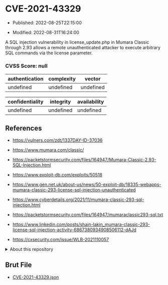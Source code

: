 # CVE-2021-43329

- Published: 2022-08-25T22:15:00

- Modified: 2022-08-31T16:24:00

A SQL injection vulnerability in license_update.php in Mumara Classic through 2.93 allows a remote unauthenticated attacker to execute arbitrary SQL commands via the license parameter.

### CVSS Score: **null**

| authentication | complexity | vector |
| --- | --- | --- |
| undefined | undefined | undefined |

| confidentiality | integrity | availability |
| --- | --- | --- |
| undefined | undefined | undefined |

## References

* https://vulners.com/zdt/1337DAY-ID-37036

* https://www.mumara.com/classic/

* https://packetstormsecurity.com/files/164947/Mumara-Classic-2.93-SQL-Injection.html

* https://www.exploit-db.com/exploits/50518

* https://www.gen.net.uk/about-us/news/50-exploit-db/18335-webapps-mumara-classic-293-license-sql-injection-unauthenticated

* https://www.cyberdetails.org/2021/11/mumara-classic-293-sql-injection.html

* https://packetstormsecurity.com/files/164947/mumaraclassic293-sql.txt

* https://www.linkedin.com/posts/shain-lakin_mumara-classic-293-license-sql-injection-activity-6867380934908506112-dAJd

* https://cxsecurity.com/issue/WLB-2021110057

<details>
<summary>About this repository</summary> 

  This repository is part of the project [Live Hack CVE](https://github.com/Live-Hack-CVE). Main website can be found [www.live-hack.org](https://www.live-hack.org) 
  
  Made by [Sn0wAlice](https://github.com/Sn0wAlice) for the people that care about security and need to have a feed of the latest CVEs. Hope you enjoy it, don't forget to star the repo and follow me on [Twitter](https://twitter.com/Sn0wAlice) and [Github](https://github.com/Sn0wAlice). And that is my [personnal website](https://www.alice-snow.me/)

  - [Home Page](https://github.com/Live-Hack-CVE)
  - [Framework](https://github.com/Live-Hack-CVE/cve-framework)
  - [CVE database](https://github.com/Live-Hack-CVE/full_database)
  - [Changelog](https://github.com/Live-Hack-CVE/Changelog)
</details>

## Brut File

* [CVE-2021-43329.json](https://raw.githubusercontent.com/Live-Hack-CVE/full_database/main/cves/2021/CVE-2021-43329.json)

